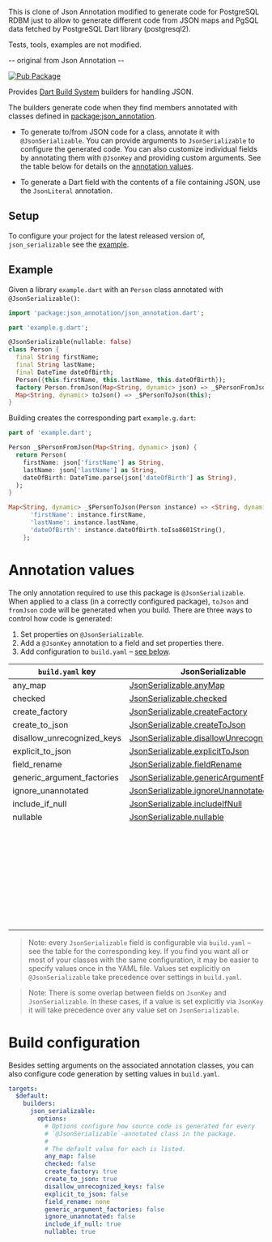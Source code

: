 This is clone of Json Annotation modified to generate code for PostgreSQL
RDBM just to allow to generate different code from JSON maps and PgSQL data
fetched by PostgreSQL Dart library (postgresql2).

Tests, tools, examples are not modified.

-- original from Json Annotation --

[![Pub Package](https://img.shields.io/pub/v/json_serializable.svg)](https://pub.dev/packages/json_serializable)

Provides [Dart Build System] builders for handling JSON.

The builders generate code when they find members annotated with classes defined
in [package:json_annotation].

- To generate to/from JSON code for a class, annotate it with
  `@JsonSerializable`. You can provide arguments to `JsonSerializable` to
  configure the generated code. You can also customize individual fields
  by annotating them with `@JsonKey` and providing custom arguments.
  See the table below for details on the
  [annotation values](#annotation-values).

- To generate a Dart field with the contents of a file containing JSON, use the
  `JsonLiteral` annotation.

## Setup

To configure your project for the latest released version of,
`json_serializable` see the [example].

## Example

Given a library `example.dart` with an `Person` class annotated with
`@JsonSerializable()`:

```dart
import 'package:json_annotation/json_annotation.dart';

part 'example.g.dart';

@JsonSerializable(nullable: false)
class Person {
  final String firstName;
  final String lastName;
  final DateTime dateOfBirth;
  Person({this.firstName, this.lastName, this.dateOfBirth});
  factory Person.fromJson(Map<String, dynamic> json) => _$PersonFromJson(json);
  Map<String, dynamic> toJson() => _$PersonToJson(this);
}
```

Building creates the corresponding part `example.g.dart`:

```dart
part of 'example.dart';

Person _$PersonFromJson(Map<String, dynamic> json) {
  return Person(
    firstName: json['firstName'] as String,
    lastName: json['lastName'] as String,
    dateOfBirth: DateTime.parse(json['dateOfBirth'] as String),
  );
}

Map<String, dynamic> _$PersonToJson(Person instance) => <String, dynamic>{
      'firstName': instance.firstName,
      'lastName': instance.lastName,
      'dateOfBirth': instance.dateOfBirth.toIso8601String(),
    };
```

# Annotation values

The only annotation required to use this package is `@JsonSerializable`. When
applied to a class (in a correctly configured package), `toJson` and `fromJson`
code will be generated when you build. There are three ways to control how code
is generated:

1. Set properties on `@JsonSerializable`.
2. Add a `@JsonKey` annotation to a field and set properties there.
3. Add configuration to `build.yaml` – [see below](#build-configuration). 

| `build.yaml` key           | JsonSerializable                            | JsonKey                     |
| -------------------------- | ------------------------------------------- | --------------------------- |
| any_map                    | [JsonSerializable.anyMap]                   |                             |
| checked                    | [JsonSerializable.checked]                  |                             |
| create_factory             | [JsonSerializable.createFactory]            |                             |
| create_to_json             | [JsonSerializable.createToJson]             |                             |
| disallow_unrecognized_keys | [JsonSerializable.disallowUnrecognizedKeys] |                             |
| explicit_to_json           | [JsonSerializable.explicitToJson]           |                             |
| field_rename               | [JsonSerializable.fieldRename]              |                             |
| generic_argument_factories | [JsonSerializable.genericArgumentFactories] |                             |
| ignore_unannotated         | [JsonSerializable.ignoreUnannotated]        |                             |
| include_if_null            | [JsonSerializable.includeIfNull]            | [JsonKey.includeIfNull]     |
| nullable                   | [JsonSerializable.nullable]                 | [JsonKey.nullable]          |
|                            |                                             | [JsonKey.defaultValue]      |
|                            |                                             | [JsonKey.disallowNullValue] |
|                            |                                             | [JsonKey.fromJson]          |
|                            |                                             | [JsonKey.ignore]            |
|                            |                                             | [JsonKey.name]              |
|                            |                                             | [JsonKey.required]          |
|                            |                                             | [JsonKey.toJson]            |
|                            |                                             | [JsonKey.unknownEnumValue]  |

[JsonSerializable.anyMap]: https://pub.dev/documentation/json_annotation/3.1.0/json_annotation/JsonSerializable/anyMap.html
[JsonSerializable.checked]: https://pub.dev/documentation/json_annotation/3.1.0/json_annotation/JsonSerializable/checked.html
[JsonSerializable.createFactory]: https://pub.dev/documentation/json_annotation/3.1.0/json_annotation/JsonSerializable/createFactory.html
[JsonSerializable.createToJson]: https://pub.dev/documentation/json_annotation/3.1.0/json_annotation/JsonSerializable/createToJson.html
[JsonSerializable.disallowUnrecognizedKeys]: https://pub.dev/documentation/json_annotation/3.1.0/json_annotation/JsonSerializable/disallowUnrecognizedKeys.html
[JsonSerializable.explicitToJson]: https://pub.dev/documentation/json_annotation/3.1.0/json_annotation/JsonSerializable/explicitToJson.html
[JsonSerializable.fieldRename]: https://pub.dev/documentation/json_annotation/3.1.0/json_annotation/JsonSerializable/fieldRename.html
[JsonSerializable.genericArgumentFactories]: https://pub.dev/documentation/json_annotation/3.1.0/json_annotation/JsonSerializable/genericArgumentFactories.html
[JsonSerializable.ignoreUnannotated]: https://pub.dev/documentation/json_annotation/3.1.0/json_annotation/JsonSerializable/ignoreUnannotated.html
[JsonSerializable.includeIfNull]: https://pub.dev/documentation/json_annotation/3.1.0/json_annotation/JsonSerializable/includeIfNull.html
[JsonKey.includeIfNull]: https://pub.dev/documentation/json_annotation/3.1.0/json_annotation/JsonKey/includeIfNull.html
[JsonSerializable.nullable]: https://pub.dev/documentation/json_annotation/3.1.0/json_annotation/JsonSerializable/nullable.html
[JsonKey.nullable]: https://pub.dev/documentation/json_annotation/3.1.0/json_annotation/JsonKey/nullable.html
[JsonKey.defaultValue]: https://pub.dev/documentation/json_annotation/3.1.0/json_annotation/JsonKey/defaultValue.html
[JsonKey.disallowNullValue]: https://pub.dev/documentation/json_annotation/3.1.0/json_annotation/JsonKey/disallowNullValue.html
[JsonKey.fromJson]: https://pub.dev/documentation/json_annotation/3.1.0/json_annotation/JsonKey/fromJson.html
[JsonKey.ignore]: https://pub.dev/documentation/json_annotation/3.1.0/json_annotation/JsonKey/ignore.html
[JsonKey.name]: https://pub.dev/documentation/json_annotation/3.1.0/json_annotation/JsonKey/name.html
[JsonKey.required]: https://pub.dev/documentation/json_annotation/3.1.0/json_annotation/JsonKey/required.html
[JsonKey.toJson]: https://pub.dev/documentation/json_annotation/3.1.0/json_annotation/JsonKey/toJson.html
[JsonKey.unknownEnumValue]: https://pub.dev/documentation/json_annotation/3.1.0/json_annotation/JsonKey/unknownEnumValue.html

> Note: every `JsonSerializable` field is configurable via `build.yaml` –
  see the table for the corresponding key.
  If you find you want all or most of your classes with the same configuration,
  it may be easier to specify values once in the YAML file. Values set
  explicitly on `@JsonSerializable` take precedence over settings in
  `build.yaml`.

> Note: There is some overlap between fields on `JsonKey` and
  `JsonSerializable`. In these cases, if a value is set explicitly via `JsonKey`
  it will take precedence over any value set on `JsonSerializable`.  

# Build configuration

Besides setting arguments on the associated annotation classes, you can also
configure code generation by setting values in `build.yaml`.

```yaml
targets:
  $default:
    builders:
      json_serializable:
        options:
          # Options configure how source code is generated for every
          # `@JsonSerializable`-annotated class in the package.
          #
          # The default value for each is listed.
          any_map: false
          checked: false
          create_factory: true
          create_to_json: true
          disallow_unrecognized_keys: false
          explicit_to_json: false
          field_rename: none
          generic_argument_factories: false
          ignore_unannotated: false
          include_if_null: true
          nullable: true
```

[example]: https://github.com/google/json_serializable.dart/tree/master/example
[Dart Build System]: https://github.com/dart-lang/build
[package:json_annotation]: https://pub.dev/packages/json_annotation

